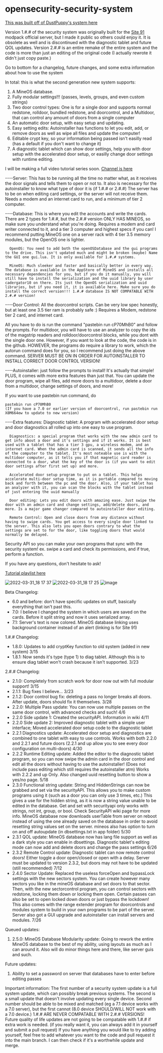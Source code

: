 # opensecurity-security-system

<a href="https://oc.cil.li/topic/994-security-system-for-opensecurity">This was built off of DustPuppy's system here</a>

Version 1.#.# of the security system was originally built for the <a href="https://www.technicpack.net/modpack/site-91.1622979">Site 91</a> modpack official server, but I made it public so others could enjoy it. It is obsolete as well and is discontinued with the diagnostic tablet and future QOL updates.
Version 2.#.# is an entire remake of the entire system and the code is more than just an editing of the original code (I actually rewrote it didn't just copy paste.)

Go to bottom for a changelog, future changes, and some extra information about how to use the system

In total: this is what the second generation new system supports:

<ol>
  <li>A MineOS database.</li>
  <li>Fully modular settings!!! (passes, levels, groups, and even custom strings)</li>
  <li>Two door control types: One is for a single door and supports normal redstone, rolldoor, bundled redstone, and doorcontrol, and a Multidoor, that can control any amount of doors from a single computer</li>
  <li>An automatic door setup, with easy setup and updating.</li>
  <li>Easy setting edits: Autoinstaller has functions to let you edit, add, or remove doors as well as wipe all files and update the computer!</li>
  <li>Editable crypt key, so your information being passed isn't easilly read (has a default if you don't want to change it)</li>
  <li>A diagnostic tablet which can show door settings, help you with door setup with the accelerated door setup, or easilly change door settings with runtime editing.</li>
</ol>

I will be making a full video tutorial series soon. <a href="https://www.youtube.com/channel/UCC492g_YuYcWKRIeQD3kqdQ">Channel is here</a>

----Server: This has to be running all the time no matter what, as it receives the door signals and tells them to open or not to. It also is necessary for the autoinstaller to know what type of door it is (if 1.#.# or 2.#.#) The server has to be on when editing card settings, or the server will not receive them. Needs a modem and an internet card to run, and a minimum of tier 2 computer.

----Database: This is where you edit the accounts and write the cards. There are 2 types for 1.#.#, but the 2.#.# version ONLY HAS MINEOS, so make sure you understand what you're doing. Requires a modem and card writer connected to it, and a tier 3 computer and highest specs if you can! I recommend putting MineOS one on a server rack with 4 tier 3.5 memory modules, but the OpenOS one is lighter.

      OpenOS: You need to add both the openOSDatabase and the gui programs to the drive. This isn't updated much and might be broken (maybe) Name the GUI one gui.lua. It is only available for 1.#.# systems.

      MineOS: Much sleeker and faster and basically better in every way. The database is available in the AppStore of MineOS and installs all necessary dependencies for you, but if you do it manually, you will still have to install the serialization and the uuid library by user cadergator10 on there. Its just the OpenOS serialization and uuid libraries, but if you need it, it is available here. Make sure you do install the correct version!!! 1.#.# database IS NOT COMPATABLE WITH 2.#.# version!

----Door Control: All the doorcontrol scripts. Can be very low spec honestly, but at least one 3.5 tier ram is probably safe :) Requires a Modem, redstone tier 2 card, and internet card.

   All you have to do is run the command "pastebin run cP70MhB0" and follow the prompts. For multidoor, you will have to use an analyzer to copy the ids of the magstrip readers and rolldoor/doorcontrol blocks, while you dont with the single door one. However, if you want to look at the code, the code is in the github. HOWEVER, the programs do require a library to work, which the autorun command does for you, so I recommend just doing the above command. SERVER MUST BE ON IN ORDER FOR AUTOINSTALLER TO INSTALL CORRECT DOOR CONTROL VERSION!

----Autoinstaller: just follow the prompts to install! It's actually that simple! PLUS, it comes with more extra features than just that. You can update the door program, wipe all files, add more doors to a multidoor, delete a door from a multidoor, change settings of doors, and more!
 
   If you want to use pastebin run command, do 
   
    pastebin run cP70MhB0
    (If you have a 7.0 or earlier version of doorcontrol, run pastebin run X8M664ew to update to new version)

----Extra features: 
   Diagnostic tablet: A program with accelerated door setup and door diagnostics all rolled up into one easy to use program.
      
      Diagnostics: a special program that works with the new admin card to get info about a door and it's settings and if it works. It is best used with a tablet that has a tier 3 gpu, a wireless modem, and an internet card. When the admin card is scanned, it sends all the info of the computer to the tablet. It's most noteable use is with the multidoor computer, as it tells you if that magnetic card reader is connected to a door, what the key of the door is (if you want to edit door settings after first set up) and more.

      Accelerated door setup program to put on a tablet. This helps accelerate multi-door setup time, as it is portable compared to moving back and forth between the pc and the door. Also, if your tablet has an analyzer with it, you can scan the blocks with the tablet instead of just entering the uuid manually

      Door editing: Lets you edit doors with amazing ease. Just swipe the door with an admin card and change settings, add/delete doors, and more. Is a major game changer compared to autoinstaller door editing.

      Remote Control: Open and close doors from any distance without having to swipe cards. You get access to every single door linked to the server. This also lets you open doors contrary to what the settings are set to for the door, like toggling doors that would normally be delayed.

   Security API so you can make your own programs that sync with the security system! ex. swipe a card and check its permissions, and if true, perform a function.

If you have any questions, don't hesitate to ask!

<a href="https://www.youtube.com/watch?v=Ww2zGUjsZXo&list=PLJjS9EiCaZUUc1ZqsKekK1_S46aFl-682">Tutorial playlist here</a>

![2022-03-31_18 17 37](https://user-images.githubusercontent.com/75097681/161160569-b7cc527d-f03e-4b8a-8c1c-ba9df040ddf7.png)
![2022-03-31_18 17 25](https://user-images.githubusercontent.com/75097681/161160580-5213b4f9-2f69-4f06-ae74-f48a20d6c1c4.png)
![image](https://user-images.githubusercontent.com/75097681/153966774-ddea0e15-01ef-47db-a975-8f0b3b63fed0.png)

Beta Changelog:
<ul>
   <li>6.0 and before: don't have specific updates on stuff, basically everything that isn't past this.</li>
   <li>7.0: I believe I changed the system in which users are saved on the cards. Before it split string and now it uses serialized array.</li>
   <li>7.1: Server's text is now colored. MineOS database linking uses background container instead of an alert (linking is for Site 91)</li>
</ul>

1.#.# Changelog:
<ul>
   <li>1.8.0: Updates to add cryptKey function to old system (added in new system) 3/15 </li>
   <li>1.8.1: Now sends it's type (type 1) to diag tablet. Although this is to ensure diag tablet won't crash because it isn't supported. 3/23</li>
</ul>

2.#.# Changelog:
<ul>
   <li>2.1.0: Completely from scratch work for door now out with full modular support! 3/15</li>
   <li>2.1.1: Bug fixes I believe... 3/23</li>
   <li>2.1.2: Door control bug fix: deleting a pass no longer breaks all doors. After update, doors should fix it themselves. 3/28</li>
   <li>2.2.0: Multiple Pass update: You can now use multiple passes on the same door control, with advanced checks and such! 4/6</li>
   <li>2.2.0 Side update 1: Created the securityAPI. Information in wiki 4/11
   <li>2.2.0 Side update 2: Improved diagnostic tablet with a simple user interface; Moved accelerated door setup code to the diagnostic tablet
   <li>2.2.1 Diagnostics update: Accelerated door setup and diagnostics are combined to one tablet with easy to use controls. Works with both 2.2.0 and 2.2.1 and future doors (2.2.1 and up allow you to see every door configuration on multi-doors) 4/30</li>
   <li>2.2.2 Runtime Editing update: Added the editor to the diagnostic tablet program, so you can now swipe the admin card in the door control and edit all the doors without having to use the autoinstaller! (Does not include pass editing which still requires the autoinstaller atm) Works with 2.2.2 and up Only. Also changed uuid resetting button to show a yes/no page. 5/18</li>
   <li>2.3.0 Functional string update: String and HiddenStrings can now be grabbed and set via the securityAPI. This allows you to make custom programs using it (such as a door you can only use 3 times, etc.) This gives a use for the hidden string, as it is now a string value unable to be edited in the database. Get and set with securityapi only works with strings, not int, group, or bool. Check SecurityAPI wiki page for more info. MineOS database now downloads userTable from server on reboot instead of using the one already saved on the database in order to avoid resetting string values set on the server. mineos also has option to turn on and off autoupdate (in dbsettings.txt in app folder) 5/30</li>
   <li>2.3.1 QOL update: MineOS database now has lang file support as well as a dark style you can enable in dbsettings. Diagnostic tablet's editing mode can now add and delete doors and change the pass settings 6/26</li>
   <li>2.3.2 Remote Control update: Diagnostic tablet can now remote control doors! Either toggle a door open/closed or open with a delay. Server must be updated to version 2.3.2, but doors may not have to be updated (still recommended) 7/12</li>
   <li>2.4.0 Sector Update: Replaced the useless forceOpen and bypassLock settings with the new sectors system. You can create however many sectors you like in the mineOS database and set doors to that sector. Then, with the new sectorcontrol program, you can control sectors with redstone, locking them down or locking them open. Certain passes can also be set to open locked down doors or just bypass the lockdown! This also comes with the range extender program for doorcontrols and modules system to build in your own programs to be part of the server. Server also got a GUI upgrade and autoinstaller can install servers and modules. 7/26</li>
</ul>

Queued updates:
<ol>
   <li>2.5.0: MineOS Database Modularity update: Going to rework the entire MineOS database to the best of my ability, using layouts as much as I can around it. Also will do minor things here and there, like server guis and such.</li>
</ol>

Future updates:
<ol>
   <li>Ability to set a password on server that databases have to enter before editing passes</li>
</ol>

Important information:
   The first number of a security system update is a full system update, which can possibly break previous systems. The second is a small update that doesn't involve updating every single device. Second number should be able to be mixed and matched (eg a 7.1 device works with a 7.0 server), but the first cannot (8.0 device SHOULD/WILL NOT work with a 7.0 device.)
   1.#.# ARE NEVER COMPATABLE WITH 2.#.# VERSIONS!
   Future quality of life updates are not going to be compatable with 1.#.# if extra work is needed. (if you really want it, you can always add it in yourself and submit a pull request)
   If you have anything you would like to try adding yourself, feel free to add whatever you want to the code and pull request it into the main branch. I can then check if it's a worthwhile update and merge.
